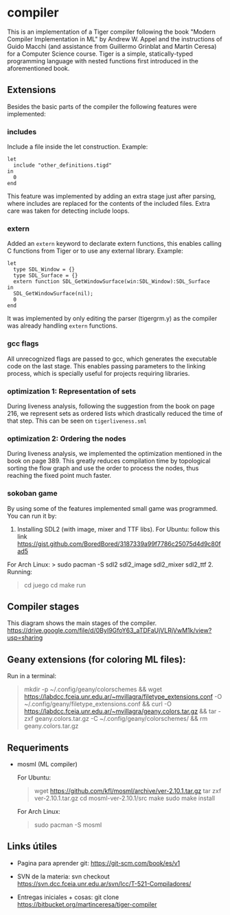 # compiler
This is an implementation of a Tiger compiler following the book "Modern Compiler Implementation in ML" by Andrew W. Appel and the instructions of Guido Macchi (and assistance from Guillermo Grinblat and Martín Ceresa) for a Computer Science course. Tiger is a simple, statically-typed programming language with nested functions first introduced in the aforementioned book.



## Extensions
Besides the basic parts of the compiler the following features were implemented:

### includes
Include a file inside the let construction. Example:
```
let
  include "other_definitions.tigd"
in
  0
end
```
This feature was implemented by adding an extra stage just after parsing, where includes are replaced for the contents of the included files. Extra care was taken for detecting include loops.


### extern
Added an `extern` keyword to declarate extern functions, this enables calling C functions from Tiger or to use any external library. Example:
```
let
  type SDL_Window = {}
  type SDL_Surface = {}
  extern function SDL_GetWindowSurface(win:SDL_Window):SDL_Surface
in
  SDL_GetWindowSurface(nil);
  0
end
```
It was implemented by only editing the parser (tigergrm.y) as the compiler was already handling `extern` functions.


### gcc flags
All unrecognized flags are passed to gcc, which generates the executable code on the last stage. This enables passing parameters to the linking process, which is specially useful for projects requiring libraries.


### optimization 1: Representation of sets
During liveness analysis, following the suggestion from the book on page 216, we represent sets as ordered lists which drastically reduced the time of that step. This can be seen on `tigerliveness.sml`


### optimization 2: Ordering the nodes
During liveness analysis, we implemented the optimization mentioned in the book on page 389. This greatly reduces compilation time by topological sorting the flow graph and use the order to process the nodes, thus reaching the fixed point much faster.


### sokoban game
By using some of the features implemented small game was programmed. You can run it by:
1. Installing SDL2 (with image, mixer and TTF libs).
  For Ubuntu:
    follow this link https://gist.github.com/BoredBored/3187339a99f7786c25075d4d9c80fad5
   
  For Arch Linux:
    > sudo pacman -S sdl2 sdl2_image sdl2_mixer sdl2_ttf
2. Running:
  > cd juego
  > cd make run



## Compiler stages
  This diagram shows the main stages of the compiler.
  https://drive.google.com/file/d/0ByI9GfoY63_aTDFaUjVLRjVwM1k/view?usp=sharing



## Geany extensions (for coloring ML files):
Run in a terminal:
>  mkdir -p ~/.config/geany/colorschemes && wget https://labdcc.fceia.unr.edu.ar/~mvillagra/filetype_extensions.conf -O ~/.config/geany/filetype_extensions.conf && curl -O https://labdcc.fceia.unr.edu.ar/~mvillagra/geany.colors.tar.gz && tar -zxf geany.colors.tar.gz -C ~/.config/geany/colorschemes/ && rm geany.colors.tar.gz



## Requeriments
* mosml (ML compiler)

  For Ubuntu:
    > wget https://github.com/kfl/mosml/archive/ver-2.10.1.tar.gz
    > tar zxf ver-2.10.1.tar.gz
    > cd mosml-ver-2.10.1/src
    > make
    > sudo make install
  
  For Arch Linux:
    > sudo pacman -S mosml



## Links útiles
* Pagina para aprender git:
  https://git-scm.com/book/es/v1
  
* SVN de la materia:
  svn checkout https://svn.dcc.fceia.unr.edu.ar/svn/lcc/T-521-Compiladores/
  
* Entregas iniciales + cosas:
  git clone https://bitbucket.org/martinceresa/tiger-compiler

